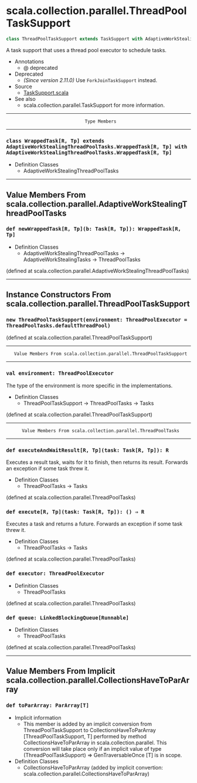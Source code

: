 
#               scala.collection.parallel.ThreadPoolTaskSupport               #

```scala
class ThreadPoolTaskSupport extends TaskSupport with AdaptiveWorkStealingThreadPoolTasks
```

A task support that uses a thread pool executor to schedule tasks.

* Annotations
  * @ deprecated
* Deprecated
  * _(Since version 2.11.0)_ Use `ForkJoinTaskSupport` instead.
* Source
  * [TaskSupport.scala](https://github.com/scala/scala/tree/6d09a1ba5f/src/library/scala/collection/parallel/TaskSupport.scala#L1)
* See also
  * scala.collection.parallel.TaskSupport for more information.


--------------------------------------------------------------------------------
                                  Type Members
--------------------------------------------------------------------------------


### `class WrappedTask[R, Tp] extends AdaptiveWorkStealingThreadPoolTasks.WrappedTask[R, Tp] with AdaptiveWorkStealingThreadPoolTasks.WrappedTask[R, Tp]` ###

* Definition Classes
  * AdaptiveWorkStealingThreadPoolTasks


--------------------------------------------------------------------------------
Value Members From scala.collection.parallel.AdaptiveWorkStealingThreadPoolTasks
--------------------------------------------------------------------------------


### `def newWrappedTask[R, Tp](b: Task[R, Tp]): WrappedTask[R, Tp]`          ###

* Definition Classes
  * AdaptiveWorkStealingThreadPoolTasks → AdaptiveWorkStealingTasks →
    ThreadPoolTasks

(defined at scala.collection.parallel.AdaptiveWorkStealingThreadPoolTasks)


--------------------------------------------------------------------------------
   Instance Constructors From scala.collection.parallel.ThreadPoolTaskSupport
--------------------------------------------------------------------------------


### `new ThreadPoolTaskSupport(environment: ThreadPoolExecutor = ThreadPoolTasks.defaultThreadPool)` ###

(defined at scala.collection.parallel.ThreadPoolTaskSupport)


--------------------------------------------------------------------------------
       Value Members From scala.collection.parallel.ThreadPoolTaskSupport
--------------------------------------------------------------------------------


### `val environment: ThreadPoolExecutor`                                    ###

The type of the environment is more specific in the implementations.

* Definition Classes
  * ThreadPoolTaskSupport → ThreadPoolTasks → Tasks

(defined at scala.collection.parallel.ThreadPoolTaskSupport)


--------------------------------------------------------------------------------
          Value Members From scala.collection.parallel.ThreadPoolTasks
--------------------------------------------------------------------------------


### `def executeAndWaitResult[R, Tp](task: Task[R, Tp]): R`                  ###

Executes a result task, waits for it to finish, then returns its result.
Forwards an exception if some task threw it.

* Definition Classes
  * ThreadPoolTasks → Tasks

(defined at scala.collection.parallel.ThreadPoolTasks)


### `def execute[R, Tp](task: Task[R, Tp]): () ⇒ R`                          ###

Executes a task and returns a future. Forwards an exception if some task threw
it.

* Definition Classes
  * ThreadPoolTasks → Tasks

(defined at scala.collection.parallel.ThreadPoolTasks)


### `def executor: ThreadPoolExecutor`                                       ###

* Definition Classes
  * ThreadPoolTasks

(defined at scala.collection.parallel.ThreadPoolTasks)


### `def queue: LinkedBlockingQueue[Runnable]`                               ###

* Definition Classes
  * ThreadPoolTasks

(defined at scala.collection.parallel.ThreadPoolTasks)


--------------------------------------------------------------------------------
Value Members From Implicit scala.collection.parallel.CollectionsHaveToParArray
--------------------------------------------------------------------------------


### `def toParArray: ParArray[T]`                                            ###

* Implicit information
  * This member is added by an implicit conversion from ThreadPoolTaskSupport to
    CollectionsHaveToParArray [ThreadPoolTaskSupport, T] performed by method
    CollectionsHaveToParArray in scala.collection.parallel. This conversion will
    take place only if an implicit value of type (ThreadPoolTaskSupport) ⇒
    GenTraversableOnce [T] is in scope.
* Definition Classes
  * CollectionsHaveToParArray
(added by implicit convertion: scala.collection.parallel.CollectionsHaveToParArray)
